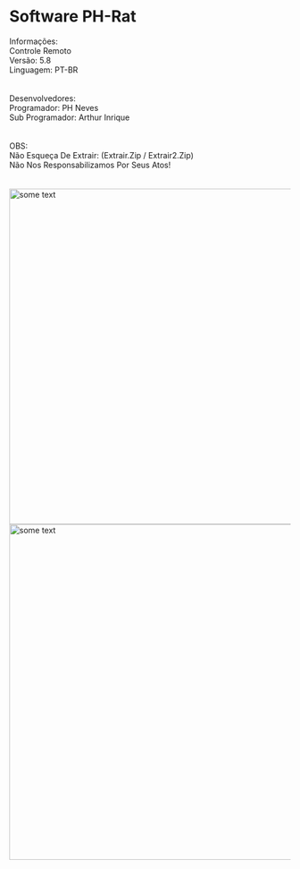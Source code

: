 # Software PH-Rat </br>
Informações: </br>
Controle Remoto </br>
Versão: 5.8 </br>
Linguagem: PT-BR </br>
</br>
</br>
Desenvolvedores: </br>
Programador: PH Neves </br>
Sub Programador: Arthur Inrique </br>
</br>
</br>
OBS: </br>
Não Esqueça De Extrair: (Extrair.Zip / Extrair2.Zip) </br>
Não Nos Responsabilizamos Por Seus Atos!</br>
</br>
</br>
<img src="https://i.ibb.co/xg2HBvk/1.png" alt="some text" width=900 height=600></br>
<img src="https://i.ibb.co/xzsVtyL/2.png" alt="some text" width=900 height=600></br>
